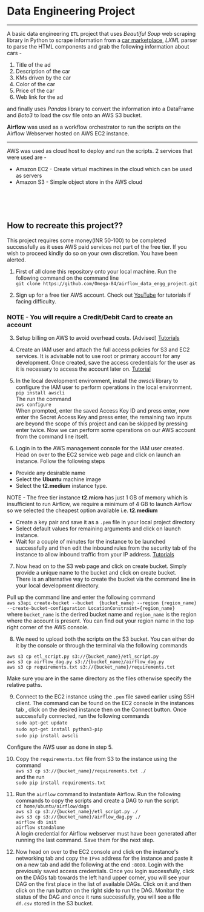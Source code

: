 
# Data Engineering Project
____


A basic data engineering `ETL` project that uses *Beautiful Soup* web scraping library in Python to scrape information from a [car marketplace](https://www.carpages.ca/used-cars/), *LXML* parser to parse the HTML components and grab the following information about cars - 

1. Title of the ad 
2. Description of the car
3. KMs driven by the car
4. Color of the car
5. Price of the car
6. Web link for the ad

and finally uses *Pandas* library to convert the information into a DataFrame and *Boto3* to load the csv file onto an AWS S3 bucket.

**Airflow** was used as a workflow orchestrator to run the scripts on the Airflow Webserver hosted on AWS EC2 instance.

___


AWS was used as cloud host to deploy and run the scripts.
2 services that were used are -

- Amazon EC2 - Create virtual machines in the cloud which can be used as servers
- Amazon S3 - Simple object store in the AWS cloud <br>
<br>
<br>
<br>

## How to recreate this project??
This project requires some money(INR 50-100) to be completed successfully as it uses AWS paid services not part of the free tier. If you wish to proceed kindly do so on your own discretion. You have been alerted.


1. First of all clone this repository onto your local machine. Run the following command on the command line <br>
`git clone https://github.com/Omega-84/airflow_data_engg_project.git`

2. Sign up for a free tier AWS account. Check out [YouTube](https://www.youtube.com/results?search_query=create+aws+account) for tutorials if facing difficulty. 
### NOTE - You will require a Credit/Debit Card to create an account

3. Setup billing on AWS to avoid overhead costs. (Advised) [Tutorials](https://www.youtube.com/results?search_query=setup+billing+for+aws)

4. Create an IAM user and attach the full access policies for S3 and EC2 services.
It is advisable not to use root or primary account for any development. 
Once created, save the access credentials for the user as it is necessary to access the account later on. [Tutorial](https://www.youtube.com/results?search_query=create+iam+user+and+attach+policy+)

5. In the local development environment, install the *awscli* library to configure the IAM user to perform operations in the local environment.<br>
`pip install awscli`<br>
The run the command <br>
`aws configure` <br>
When prompted, enter the saved Access Key ID and press enter, now enter the Secret Access Key and press enter, the remaining two inputs are beyond the scope of this project and can be skipped by pressing enter twice. 
Now we can perform some operations on our AWS account from the command line itself.

6. Login in to the AWS management console for the IAM user created. Head on over to the EC2 service web page and click on launch an instance. Follow the following steps
* Provide any desirable name
* Select the **Ubuntu** machine image
* Select the **t2.medium** instance type. 

NOTE - The free tier instance **t2.micro** has just 1 GB of memory which is insufficient to run Airflow, we require a minimum of 4 GB to launch Airflow so we selected the cheapest option available i.e. **t2.medium**
* Create a key pair and save it as a `.pem` file in your local project directory
* Select default values for remaining arguments and click on launch instance.
* Wait for a couple of minutes for the instance to be launched successfully and then edit the inbound rules from the security tab of the instance to allow inbound traffic from your IP address. [Tutorials](https://www.youtube.com/results?search_query=edit+the+inbound+rules+ec2)

7. Now head on to the S3 web page and click on create bucket. Simply provide a unique name to the bucket and click on create bucket.<br>
There is an alternative way to create the bucket via the command line in your local development directory.

Pull up the command line and enter the following command<br>
`aws s3api create-bucket --bucket  {bucket_name} --region {region_name} --create-bucket-configuration LocationConstraint={region_name}`<br>
where `bucket_name` is the derired bucket name and `region_name` is the region where the account is present. You can find out your region name in the top right corner of the AWS console.

8. We need to upload both the scripts on the S3 bucket. You can either do it by the console or through the terminal via the following commands

`aws s3 cp etl_script.py s3://{bucket_name}/etl_script.py`<br>
`aws s3 cp airflow_dag.py s3://{bucket_name}/airflow_dag.py`<br>
`aws s3 cp requirements.txt s3://{bucket_name}/requirements.txt`<br>

Make sure you are in the same directory as the files otherwise specify the relative paths.

9. Connect to the EC2 instance using the `.pem` file saved earlier using SSH client. The command can be found on the EC2 console in the instances tab , click on the desired instance then on the Connect button.
Once successfully connected, run the following commands <br>
`sudo apt-get update`<br>
`sudo apt-get install python3-pip`<br>
`sudo pip install awscli`<br>

Configure the AWS user as done in step 5.

10. Copy the `requirements.txt` file from S3 to the instance using the command<br>
`aws s3 cp s3://{bucket_name}/requirements.txt ./`<br>
and the run  
`sudo pip install requirements.txt`

11. Run the `airflow` command to instantiate Airflow. Run the following commands to copy the scripts and create a DAG to run the script.<br>
`cd home/ubuntu/airflow/dags`<br>
`aws s3 cp s3://{bucket_name}/etl_script.py ./`<br>
`aws s3 cp s3://{bucket_name}/airflow_dag.py ./`<br>
`airflow db init`<br>
`airflow standalone`<br>
A login credential for Airflow webserver must have been generated after running the last command. Save them for the next step.

12. Now head on over to the EC2 console and click on the instance's networking tab and copy the `IPv4` address for the instance and paste it on a new tab and add the following at the end `:8080`. Login with the previously saved access credentials. 
Once you login successfully, click on the DAGs tab towards the left hand upper corner, you will see your DAG on the first place in the list of available DAGs. Click on it and then click on the run button on the right side to run the DAG. 
Monitor the status of the DAG and once it runs successfully, you will see a file `df.csv` stored in the S3 bucket.
